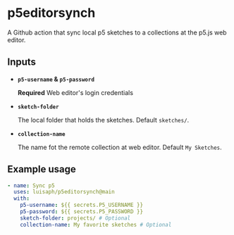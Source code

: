 # p5editorsynch

A Github action that sync local p5 sketches to a collections at the p5.js web editor.

## Inputs

- **`p5-username` & `p5-password`**

  **Required** Web editor's login credentials

- **`sketch-folder`**

  The local folder that holds the sketches. Default `sketches/`.

- **`collection-name`**

  The name fot the remote collection at web editor. Default `My Sketches`.

## Example usage

```yaml
- name: Sync p5
  uses: luisaph/p5editorsynch@main
  with:
    p5-username: ${{ secrets.P5_USERNAME }}
    p5-password: ${{ secrets.P5_PASSWORD }}
    sketch-folder: projects/ # Optional
    collection-name: My favorite sketches # Optional
```
